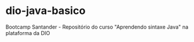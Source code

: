 # dio-java-basico
Bootcamp Santander - Repositório do curso "Aprendendo sintaxe Java" na plataforma da DIO
